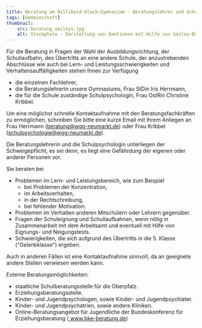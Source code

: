 ```yaml
---
title: Beratung am Willibald-Gluck-Gymnasium - Beratungslehrer und Schulpsychologin
tags: [Gemeinschaft]
thumbnail: 
    src: beratung_smileys.jpg
    alt: Stockphoto - Darstellung von Emotionen mit Hilfe von Smiley-Bällen
---
```


Für die Beratung in Fragen der Wahl der Ausbildungsrichtung, der Schullaufbahn, des Übertritts an eine andere Schule,
der anzustrebenden Abschlüsse wie auch bei Lern- und Leistungsschwierigkeiten und Verhaltensauffälligkeiten stehen Ihnen zur Verfügung

- die einzelnen Fachlehrer,
- die Beratungslehrerin unsere Gymnasiums, Frau StDin Iris Herrmann,
- die für die Schule zuständige Schulpsychologin, Frau OstRin Christine Kribbel.

Um eine möglichst schnelle Kontaktaufnahme mit den Beratungsfachkräften zu ermöglichen, schreiben Sie bitte eine kurze Email mit Ihrem Anliegen an Frau Herrmann (beratung@wgg-neumarkt.de) oder Frau Kribbel (schulpsychologie@wgg-neumarkt.de).

Die Beratungslehrerin und die Schulpsychologin unterliegen der Schweigepflicht, es sei denn, es liegt eine Gefährdung der eigenen oder anderer Personen vor.

Sie beraten bei

- Problemen im Lern- und Leistungsbereich, wie zum Beispiel
    - bei Problemen der Konzentration,
    - im Arbeitsverhalten,
    - in der Rechtschreibung,
    - bei fehlender Motivation.
- Problemen im Verhalten anderen Mitschülern oder Lehrern gegenüber.
- Fragen der Schuleignung und Schullaufbahnen, wenn nötig in Zusammenarbeit mit dem Arbeitsamt und eventuell mit Hilfe von Eignungs- und Neigungstests.
- Schwierigkeiten, die sich aufgrund des Übertritts in die 5. Klasse ("Gelenkklasse") ergeben.

Auch in anderen Fällen ist eine Kontaktaufnahme sinnvoll, da an geeignete andere Stellen verwiesen werden kann.

Externe Beratungsmöglichkeiten:
- staatliche Schulberatungsstelle für die Oberpfalz.
- Erziehungsberatungsstelle.
- Kinder- und Jugendpsychologen, sowie Kinder- und Jugendpsychiater.
- Kinder- und Jugendpsychatrien, sowie andere Kliniken.
- Online-Beratungsangebot für Jugendliche der Bundeskonferenz für Erziehungsberatung (<a href="https://www.bke-beratung.de//" title="www.bke-beratung.de/"> www.bke-beratung.de</a>)

